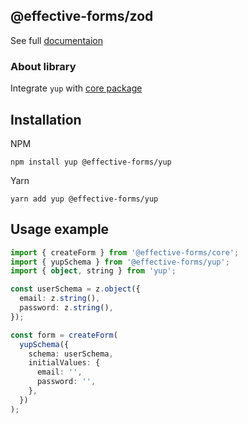 ## @effective-forms/zod
See full [documentaion](https://github.com/MiiZZo/effective-forms)
### About library
Integrate `yup` with [core package](http://www.npmjs.com/package/@effective-forms/core)
## Installation

NPM
```
npm install yup @effective-forms/yup
```
Yarn
```
yarn add yup @effective-forms/yup
```
## Usage example
```ts
import { createForm } from '@effective-forms/core';
import { yupSchema } from '@effective-forms/yup';
import { object, string } from 'yup';

const userSchema = z.object({
  email: z.string(),
  password: z.string(),
});

const form = createForm(
  yupSchema({
    schema: userSchema,
    initialValues: {
      email: '',
      password: '',
    },
  })
);
```
